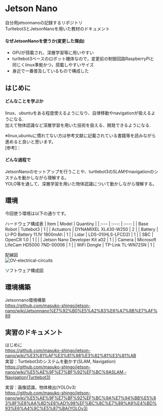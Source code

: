 # Jetson Nano
自分用jetsonnanoの記録するリポジトリ  
Turltebot3とJetsonNanoを用いた教材のドキュメント  

#### なぜJetsonNanoを使うか(変更した理由)
* GPUが搭載され、深層学習等に用いやすい
* turltebot3ベースのロボット機体なので，変更前の制御回路RaspberryPiと同じくlinux準拠かつ，搭載しやすいサイズ
* 身近で一番普及しているもので構成した

## はじめに
#### どんなことを学ぶか
linux、ubuntuをある程度使えるようになり、自律移動やnavigationが扱えるようになる.  
加えて物体認識など深層学習を用いた技術を扱える、開発できるようになる.

※linux,ubuntuに慣れてない方は参考文献に記載されている書籍等を読みながら進めると良いと思います。  
[参考]：
#### どんな過程で
JetsonNanoのセットアップを行うことや、turtlebot3のSLAMやnavigationのシステムを動かしながら理解する。  
YOLO等を通して、深層学習を用いた物体認識について動かしながら理解する。


## 環境
今回使う環境は以下の通りです。  

ハードウェア構成表
| Item | Model | Quantiny |
| :--- | :---: | :---: |
| Base Robot | Tutlebot3 | 1 |
| Actuators | DYNAMIXEL XL430-W250 | 2 |
| Battery | LI-PO Battery 11.1V 1800mAh | 1 |
| Lidar | LDS-01(HLS-LFCD2) | 1 |
| SBC | OpenCR 1.0 | 1 |
|  | Jetson Nano Developer Kit a02 | 1 |
| Camera | Microsoft LifeCam HD5000 7ND-00006 | 1 |
| WiFi Dongle | TP-Link TL-WN725N | 1 |

配線図  
![OV-electrical-circuits](https://user-images.githubusercontent.com/72721963/149656563-da94c3ae-b666-449d-8ca7-84106d417e76.png)

ソフトウェア構成図
## 環境構築
Jetsonnano環境構築  
https://github.com/masuko-shingo/jetson-nano/wiki/Jetsonnano%E7%92%B0%E5%A2%83%E6%A7%8B%E7%AF%89

## 実習のドキュメント
はじめに  
https://github.com/masuko-shingo/jetson-nano/wiki/%E3%81%AF%E3%81%98%E3%82%81%E3%81%AB  
実習：Turtlebot3のシステムを動かす(SLAM, Navigation)  
https://github.com/masuko-shingo/jetson-nano/wiki/%E5%AE%9F%E7%BF%92%EF%BC%9ASLAM,-Navigation(Turtlebot3)

実習：画像認識，物体検出(YOLOv3)  
https://github.com/masuko-shingo/jetson-nano/wiki/%E5%AE%9F%E7%BF%92%EF%BC%9A%E7%94%BB%E5%83%8F%E8%AA%8D%E8%AD%98%EF%BC%8C%E7%89%A9%E4%BD%93%E6%A4%9C%E5%87%BA(YOLOv3)
